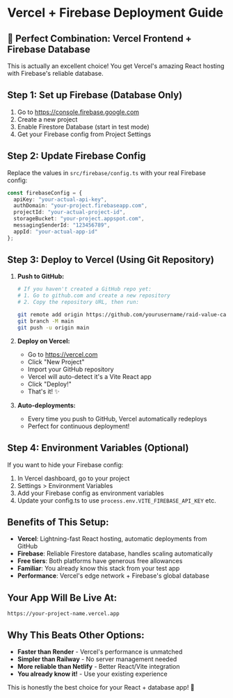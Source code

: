 # Vercel + Firebase Deployment Guide

## 🚀 Perfect Combination: Vercel Frontend + Firebase Database

This is actually an excellent choice! You get Vercel's amazing React hosting with Firebase's reliable database.

## Step 1: Set up Firebase (Database Only)
1. Go to https://console.firebase.google.com
2. Create a new project
3. Enable Firestore Database (start in test mode)
4. Get your Firebase config from Project Settings

## Step 2: Update Firebase Config
Replace the values in `src/firebase/config.ts` with your real Firebase config:

```typescript
const firebaseConfig = {
  apiKey: "your-actual-api-key",
  authDomain: "your-project.firebaseapp.com",
  projectId: "your-actual-project-id", 
  storageBucket: "your-project.appspot.com",
  messagingSenderId: "123456789",
  appId: "your-actual-app-id"
};
```

## Step 3: Deploy to Vercel (Using Git Repository)
1. **Push to GitHub:**
   ```bash
   # If you haven't created a GitHub repo yet:
   # 1. Go to github.com and create a new repository
   # 2. Copy the repository URL, then run:
   
   git remote add origin https://github.com/yourusername/raid-value-calc.git
   git branch -M main
   git push -u origin main
   ```

2. **Deploy on Vercel:**
   - Go to https://vercel.com
   - Click "New Project"
   - Import your GitHub repository
   - Vercel will auto-detect it's a Vite React app
   - Click "Deploy!"
   - That's it! ✨

3. **Auto-deployments:**
   - Every time you push to GitHub, Vercel automatically redeploys
   - Perfect for continuous deployment!

## Step 4: Environment Variables (Optional)
If you want to hide your Firebase config:
1. In Vercel dashboard, go to your project
2. Settings > Environment Variables
3. Add your Firebase config as environment variables
4. Update your config.ts to use `process.env.VITE_FIREBASE_API_KEY` etc.

## Benefits of This Setup:
- **Vercel**: Lightning-fast React hosting, automatic deployments from GitHub
- **Firebase**: Reliable Firestore database, handles scaling automatically  
- **Free tiers**: Both platforms have generous free allowances
- **Familiar**: You already know this stack from your test app
- **Performance**: Vercel's edge network + Firebase's global database

## Your App Will Be Live At:
`https://your-project-name.vercel.app`

## Why This Beats Other Options:
- **Faster than Render** - Vercel's performance is unmatched
- **Simpler than Railway** - No server management needed
- **More reliable than Netlify** - Better React/Vite integration
- **You already know it!** - Use your existing experience

This is honestly the best choice for your React + database app! 🎉

